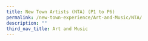 ```yaml
---
title: New Town Artists (NTA) (P1 to P6)
permalink: /new-town-experience/Art-and-Music/NTA/
description: ""
third_nav_title: Art and Music
---
```

